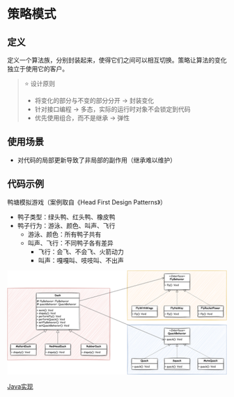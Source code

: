 # 策略模式

## 定义
定义一个算法族，分别封装起来，使得它们之间可以相互切换。策略让算法的变化独立于使用它的客户。

> ⭐ 设计原则
> - 将变化的部分与不变的部分分开 -> 封装变化
> - 针对接口编程 -> 多态，实际的运行时对象不会锁定到代码
> - 优先使用组合，而不是继承 -> 弹性
## 使用场景
- 对代码的局部更新导致了非局部的副作用（继承难以维护）

## 代码示例
鸭塘模拟游戏（案例取自《Head First Design Patterns》）
- 鸭子类型：绿头鸭、红头鸭、橡皮鸭
- 鸭子行为：游泳、颜色、叫声、飞行
  - 游泳、颜色：所有鸭子共有
  - 叫声、飞行：不同鸭子各有差异
    - 飞行：会飞、不会飞、火箭动力
    - 叫声：嘎嘎叫、吱吱叫、不出声

![](./img/strategy_pattern.svg)

[Java实现](./code/Java/strategy)


